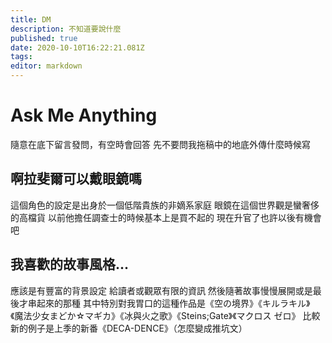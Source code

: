 ```yaml
---
title: DM
description: 不知道要說什麼
published: true
date: 2020-10-10T16:22:21.081Z
tags: 
editor: markdown
---
```


# Ask Me Anything
隨意在底下留言發問，有空時會回答
先不要問我拖稿中的地底外傳什麼時候寫

## 啊拉斐爾可以戴眼鏡嗎
這個角色的設定是出身於一個低階貴族的非嫡系家庭
眼鏡在這個世界觀是蠻奢侈的高檔貨
以前他擔任調查士的時候基本上是買不起的
現在升官了也許以後有機會吧

## 我喜歡的故事風格...
應該是有豐富的背景設定 給讀者或觀眾有限的資訊 然後隨著故事慢慢展開或是最後才串起來的那種
其中特別對我胃口的這種作品是《空の境界》《キルラキル》《魔法少女まどか☆マギカ》《冰與火之歌》《Steins;Gate》《マクロス ゼロ》
比較新的例子是上季的新番《DECA-DENCE》（怎麼變成推坑文）